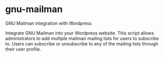 gnu-mailman
==========

GNU Mailman integration with Wordpress

Integrate GNU Mailman into your Wordpress website.  This script allows administrators to add multiple mailman mailing lists for users to subscribe to.  Users can subscribe or unsubscribe to any of the mailing lists through their user profile.